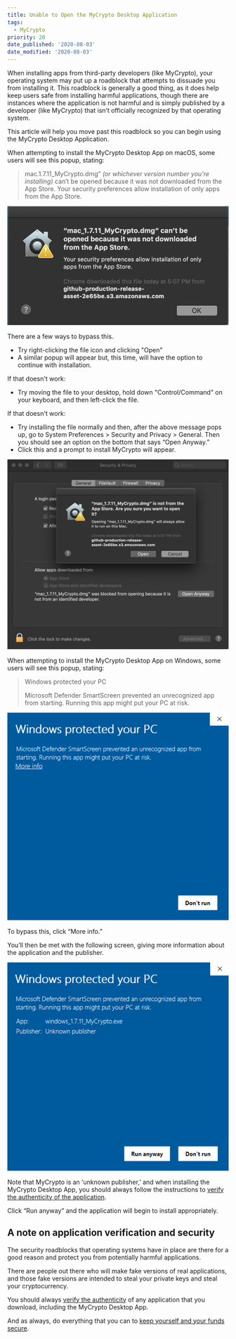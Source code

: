 ```yaml
---
title: Unable to Open the MyCrypto Desktop Application
tags:
  - MyCrypto
priority: 20
date_published: '2020-08-03'
date_modified: '2020-08-03'
---
```


When installing apps from third-party developers (like MyCrypto), your operating system may put up a roadblock that attempts to dissuade you from installing it. This roadblock is generally a good thing, as it does help keep users safe from installing harmful applications, though there are instances where the application is not harmful and is simply published by a developer (like MyCrypto) that isn’t officially recognized by that operating system.

This article will help you move past this roadblock so you can begin using the MyCrypto Desktop Application.

<Accordion>
<AccordionItem title="macOS">

When attempting to install the MyCrypto Desktop App on macOS, some users will see this popup, stating:

> mac.1.7.11_MyCrypto.dmg” *(or whichever version number you’re installing)* can’t be opened because it was not downloaded from the App Store. Your security preferences allow installation of only apps from the App Store.

![macOS warning message](../assets/troubleshooting/unable-to-open-the-desktop-application/macos-error.png)

There are a few ways to bypass this.

* Try right-clicking the file icon and clicking "Open"
* A similar popup will appear but, this time, will have the option to continue with installation.

If that doesn't work:

* Try moving the file to your desktop, hold down "Control/Command" on your keyboard, and then left-click the file.

If that doesn't work:

* Try installing the file normally and then, after the above message pops up, go to System Preferences > Security and Privacy > General. Then you should see an option on the bottom that says “Open Anyway.” 
* Click this and a prompt to install MyCrypto will appear. 

![macOS warning message open anyway](../assets/troubleshooting/unable-to-open-the-desktop-application/macos-error-open-anyway.png)

</AccordionItem>
<AccordionItem title="Windows">

When attempting to install the MyCrypto Desktop App on Windows, some users will see this popup, stating:

> Windows protected your PC
> 
> Microsoft Defender SmartScreen prevented an unrecognized app from starting. Running this app might put your PC at risk.

![Windows warning message open anyway](../assets/troubleshooting/unable-to-open-the-desktop-application/windows-error.png)

To bypass this, click “More info.”

You’ll then be met with the following screen, giving more information about the application and the publisher.

![Windows warning message run anyway](../assets/troubleshooting/unable-to-open-the-desktop-application/windows-error-run-anyway.png)

Note that MyCrypto is an ‘unknown publisher,’ and when installing the MyCrypto Desktop App, you should always follow the instructions to [verify the authenticity of the application](/staying-safe/verifying-authenticity-of-desktop-app).

Click “Run anyway” and the application will begin to install appropriately.

</AccordionItem>
</Accordion>

## A note on application verification and security

The security roadblocks that operating systems have in place are there for a good reason and protect you from potentially harmful applications.

There are people out there who will make fake versions of real applications, and those fake versions are intended to steal your private keys and steal your cryptocurrency.

You should always [verify the authenticity](/staying-safe/verifying-authenticity-of-desktop-app) of any application that you download, including the MyCrypto Desktop App. 

And as always, do everything that you can to [keep yourself and your funds secure](/staying-safe/protecting-yourself-and-your-funds).
